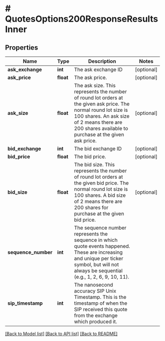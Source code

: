 # # QuotesOptions200ResponseResultsInner

## Properties

Name | Type | Description | Notes
------------ | ------------- | ------------- | -------------
**ask_exchange** | **int** | The ask exchange ID | [optional]
**ask_price** | **float** | The ask price. | [optional]
**ask_size** | **float** | The ask size. This represents the number of round lot orders at the given ask price. The normal round lot size is 100 shares. An ask size of 2 means there are 200 shares available to purchase at the given ask price. | [optional]
**bid_exchange** | **int** | The bid exchange ID | [optional]
**bid_price** | **float** | The bid price. | [optional]
**bid_size** | **float** | The bid size. This represents the number of round lot orders at the given bid price. The normal round lot size is 100 shares. A bid size of 2 means there are 200 shares for purchase at the given bid price. | [optional]
**sequence_number** | **int** | The sequence number represents the sequence in which quote events happened. These are increasing and unique per ticker symbol, but will not always be sequential (e.g., 1, 2, 6, 9, 10, 11). |
**sip_timestamp** | **int** | The nanosecond accuracy SIP Unix Timestamp. This is the timestamp of when the SIP received this quote from the exchange which produced it. |

[[Back to Model list]](../../README.md#models) [[Back to API list]](../../README.md#endpoints) [[Back to README]](../../README.md)
